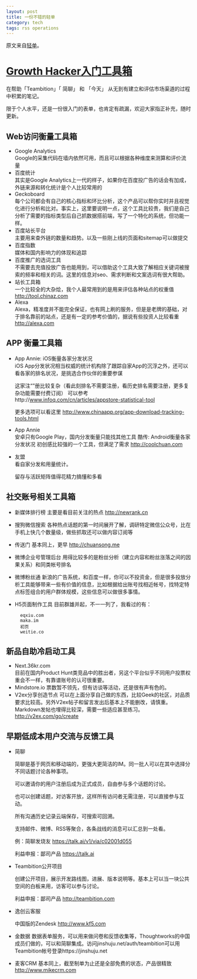 ```yaml
---
layout: post
title: 一份不错的轻单
category: tech
tags: rss operations
---
```


原文来自[轻单](https://qdan.me/list/VN2e_QnLzTa9pCrm)。

# [Growth Hacker入门工具箱](https://qdan.me/list/VN2e_QnLzTa9pCrm)

在帮助「Teambition」「 简聊」 和 「今天」 从无到有建立和评估市场渠道的过程中积累的笔记。
 
限于个人水平，还是一份很入门的表单，也肯定有疏漏，欢迎大家指正补充，随时更新。



## Web访问衡量工具箱
* Google Analytics  
Google的采集代码在墙内依然可用，而且可以根据各种维度来测算和评价流量
* 百度统计  
其实是Google Analytics上一代的样子，如果你在百度投广告的话会有加成，外链来源和转化统计是个人比较常用的
* Geckoboard  
每个公司都会有自己的核心指标和环比分析，这个产品可以帮你实时并且视觉化进行分析和比对。事实上，这里要说明一点，这个工具比较贵，我们是自己分析了需要的指标类型后自己抓数据搭前端，写了一个特化的系统，但功能一样。
* 百度站长平台  
主要用来查外链的数量和趋势。以及一些刚上线的页面和sitemap可以做提交
* 百度指数  
媒体和国内影响力的体现和追踪
* 百度推广的选词工具  
不需要去充值投放广告也能用到，可以借助这个工具大致了解相应关键词被搜索的频率和相关的词。这里的信息对seo、需求判断和文案选词有很大帮助。
* 站长工具箱  
一个比较全的大杂烩，我个人最常用到的是用来评估各种站点的权重值
http://tool.chinaz.com
* Alexa  
Alexa，精准度并不能完全保证，也有网上刷的服务，但是是老牌的基础，对于排名靠前的站点，还是有一定的参考价值的，据说有些投资人比较看重
http://alexa.com

## APP 衡量工具箱
* App Annie: iOS衡量各家分发状况   
iOS App分发状况相当权威的统计机构除了跟踪自家App的沉浮之外，还可以看各家的排名状况，是挑选合作伙伴的重要参谋
 
	这家注“”册比较复杂（看此刻排名不需要注册，看历史排名需要注册，更多复杂功能需要付费订阅）
可以参考http://www.infoq.com/cn/articles/appstore-statistical-tool
 
	更多选项可以看这里
http://www.chinaapp.org/app-download-tracking-tools.html
 
* App Annie  
安卓只有Google Play，国内分发衡量只能找其他工具
酷传: Android衡量各家分发状况
初创感比较强的一个工具，但满足了需求
http://coolchuan.com
* 友盟  
看自家分发和用量统计。
 
	留存与活跃矩阵值得花精力搞懂和多看

## 社交账号相关工具箱

* 新媒体排行榜
主要是看目前关注的热点
http://newrank.cn
* 搜狗微信搜索
各种热点话题的第一时间展开了解，调研特定微信公众号，比在手机上快几个数量级，做些抓取还可以做内容订阅等
* 传送门
基本同上，更早
http://chuansong.me
* 微博企业号管理后台
用得比较多的是粉丝分析（建立内容和粉丝涨落之间的因果关系）和同类帐号排名
* 微博粉丝通
新浪的广告系统，和百度一样，你可以不投资金，但是很多投放分析工具能够带来一些有价值的信息，比如根据给出账号找相近帐号，找特定特点标签组合的用户群体规模，这些信息可以做很多事情。
* H5页面制作工具
目前群雄并起，不一一列了，我看过的有：
 
		eqxiu.com
		maka.im
		初页
		weitie.co

## 新品自助冷启动工具
* Next.36kr.com  
目前在国内Product Hunt类竞品中的胜出者，另这个平台似乎不同用户投票权重会不一样，有靠谱账号的认可很重要。
* Mindstore.io
票数暂不领先，但有访谈等活动，还是很有声有色的。
* V2ex分享创造节点
可以在上面分享自己做的东西，比较Geek的社区，对品质要求比较高。另外V2ex帖子和留言发出后基本上不能删改，请慎重。Markdown发帖也埋得比较深，需要一些适应甚至练习。http://v2ex.com/go/create
## 早期低成本用户交流与反馈工具
* 简聊

	简聊是基于网页和移动端的，更强大更简洁的IM。同一批人可以在其中选择分不同话题讨论各种事项。
	 
	可以邀请你的用户注册后成为正式成员，自由参与多个话题的讨论。
	 
	也可以创建话题，对访客开放，这样所有访问者无需注册，可以直接参与互动。
	 
	所有沟通历史记录云端保存，可搜索可回溯。
	 
	支持邮件、微博、RSS等聚合，各条战线的消息可以汇总到一处看。
	 
	例：简聊发烧友 https://talk.ai/v1/via/c02001d055
	 
	利益申报：鄙司产品
	https://talk.ai
	
* Teambition公开项目

	创建公开项目，展示开发路线图，进展、版本说明等。基本上可以当一块公共空间的白板来用，访客可以参与讨论。
	 
	利益申报：鄙司产品
	http://teambition.com
	
* 逸创云客服

	中国版的Zendesk
	http://www.kf5.com
	
* 金数据
数据表单服务，可以用来做问卷和反馈收集等，Thoughtworks的中国成员们做的，可以和简聊集成。访问jinshuju.net/auth/teambition可以用Teambition帐号登录https://jinshuju.net

* 麦客CRM
基本同上，截至制单为止还是全部免费的状态，产品很精致  
http://www.mikecrm.com
